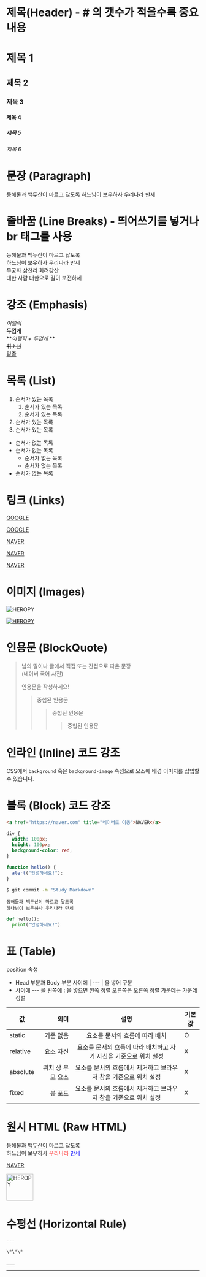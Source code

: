 # 제목(Header) - # 의 갯수가 적을수록 중요 내용

# 제목 1

## 제목 2

### 제목 3

#### 제목 4

##### 제목 5

###### 제목 6

# 문장 (Paragraph)

동해물과 백두산이 마르고 닳도록
하느님이 보우하사 우리나라 만세

# 줄바꿈 (Line Breaks) - 띄어쓰기를 넣거나 br 태그를 사용

동해물과 백두산이 마르고 닳도록  
하느님이 보우하사 우리나라 만세  
무궁화 삼천리 화려강산<br />
대한 사람 대한으로 길이 보전하세

# 강조 (Emphasis)

_이탤릭_  
**두껍게**  
**_이탤릭 + 두껍게_ **  
~~취소선~~  
<u>밑줄</u>

# 목록 (List)

1. 순서가 있는 목록
   1. 순서가 있는 목록
   1. 순서가 있는 목록
2. 순서가 있는 목록
3. 순서가 있는 목록

- 순서가 없는 목록
- 순서가 없는 목록
  - 순서가 없는 목록
  - 순서가 없는 목록
- 순서가 없는 목록

# 링크 (Links)

<a href="https://google.com">GOOGLE</a>

[GOOGLE](https://google.com)

<a href="https://naver.com" title="네이버로 이동">NAVER</a>

[NAVER](https://naver.com "NAVER로 이동!")

<a href="https://naver.com" title="네이버로 이동" target="_blank">NAVER</a>

# 이미지 (Images)

![HEROPY](https://heropy.blog/css/images/logo.png)

[![HEROPY](https://heropy.blog/css/images/logo.png)](https://heropy.blog/)

# 인용문 (BlockQuote)

> 남의 말이나 글에서 직접 또는 간접으로 따온 문장  
> (네이버 국어 사전)
>
> 인용문을 작성하세요!
>
> > 중첩된 인용문
> >
> > > 중첩된 인용문
> > >
> > > > 중첩된 인용문

# 인라인 (Inline) 코드 강조

CSS에서 `background` 혹은 `background-image` 속성으로 요소에 배경 이미지를 삽입할 수 있습니다.

# 블록 (Block) 코드 강조

```html
<a href="https://naver.com" title="네이버로 이동">NAVER</a>
```

```css
div {
  width: 100px;
  height: 100px;
  background-color: red;
}
```

```javascript
function hello() {
  alert("안녕하세요!");
}
```

```bash
$ git commit -m "Study Markdown"
```

```plaintext
동해물과 백두산이 마르고 닿도록
하나님이 보우하사 우리나라 만세
```

```python
def hello():
  print("안녕하세요!")
```

# 표 (Table)

position 속성

- Head 부분과 Body 부분 사이에 | --- | 을 넣어 구분
- 사이에 --- 을 왼쪽에 : 을 넣으면 왼쪽 정렬 오른쪽은 오른쪽 정렬 가운데는 가운데 정렬

| 값       |              의미 |                               설명                                | 기본값 |
| -------- | ----------------: | :---------------------------------------------------------------: | ------ |
| static   |         기준 없음 |                  요소를 문서의 흐름에 따라 배치                   | O      |
| relative |         요소 자신 | 요소를 문서의 흐름에 따라 배치하고 자기 자신을 기준으로 위치 설정 | X      |
| absolute | 위치 상 부모 요소 | 요소를 문서의 흐름에서 제거하고 브라우저 창을 기준으로 위치 설정  | X      |
| fixed    |           뷰 포트 | 요소를 문서의 흐름에서 제거하고 브라우저 창을 기준으로 위치 설정  | X      |

# 원시 HTML (Raw HTML)

동해물과 <span style="text-decoration: underline;">백두산이</span> 마르고 닳도록<br />
하느님이 보우하사 <span style="color: red">우리나라</span> <span style="color: blue">만세</span>

<a href="https://naver.com" title="네이버로 이동" target="_blank">NAVER</a>

<img width="70" src="https://heropy.blog/css/images/logo.png" alt="HEROPY" width="300" />

# 수평선 (Horizontal Rule)

`---`

`\*\*\*`

`___`

---
